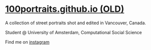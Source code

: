 # [100portraits.github.io (OLD)](https://100portraits.github.io/100portraits.github.io-OLD/ (OLD))
A collection of street portraits shot and edited in Vancouver, Canada.

Student @ University of Amsterdam, Computational Social Science

Find me on [instagram](https://www.instagram.com/sahir.de)
